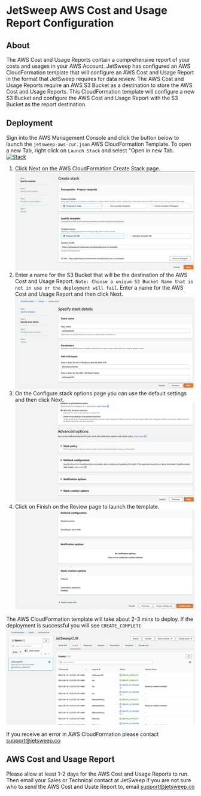 # JetSweep AWS Cost and Usage Report Configuration  

## About
The AWS Cost and Usage Reports contain a comprehensive report of your costs and usages in your AWS Account. JetSweep
has configured an AWS CloudFormation template that will configure an AWS Cost and Usage Report in the format that 
JetSweep requires for data review.  The AWS Cost and Usage Reports require an AWS S3 Bucket as a destination to store
the AWS Cost and Usage Reports.  This CloudFormation template will configure a new S3 Bucket and configure the AWS
Cost and Usage Report with the S3 Bucket as the report destination.   

## Deployment
Sign into the AWS Management Console and click the button below to launch the `jetsweep-aws-cur.json` AWS 
CloudFormation Template.  To open a new Tab, right click on `Launch Stack` and select "Open in new Tab.  
[![Stack](https://s3.amazonaws.com/cloudformation-examples/cloudformation-launch-stack.png)](https://console.aws.amazon.com/cloudformation/home?region=us-east-1#/stacks/new?stackName=JetSweepCUR&templateURL=https://jetsweep.s3.amazonaws.com/jetsweep-aws-cur.template)

1.  Click Next on the AWS CloudFormation Create Stack page.  
![Alt text](https://github.com/bmacdonald-jetsweep/JetSweepCur/blob/main/images/cf-create-stack.png)  
2.  Enter a name for the S3 Bucket that will be the destination of the AWS Cost and Usage Report.  `Note: Choose a unique S3 Bucket Name that is not in use or the deployment will fail`.  Enter a name for the AWS Cost and Usage Report and then click Next.  
![Alt text](https://github.com/bmacdonald-jetsweep/JetSweepCur/blob/main/images/cf-stack-details.png)  
3.  On the Configure stack options page you can use the default settings and then click Next.  
![Alt text](https://github.com/bmacdonald-jetsweep/JetSweepCur/blob/main/images/cf-stack-options.png)  
4.  Click on Finish on the Review page to launch the template.  
![Alt text](https://github.com/bmacdonald-jetsweep/JetSweepCur/blob/main/images/cf-stack-review.png)  

The AWS CloudFormation template will take about 2-3 mins to deploy.  If the deployment is successful you will see `CREATE_COMPLETE`  
![Alt text](https://github.com/bmacdonald-jetsweep/JetSweepCur/blob/main/images/cf-create-complete.png)  

If you receive an error in AWS CloudFormation please contact support@jetsweep.co  

## AWS Cost and Usage Report  
Please allow at least 1-2 days for the AWS Cost and Usage Reports to run.  Then email your Sales or Technical contact at JetSweep 
if you are not sure who to send the AWS Cost and Usate Report to, email support@jetsweep.co 
